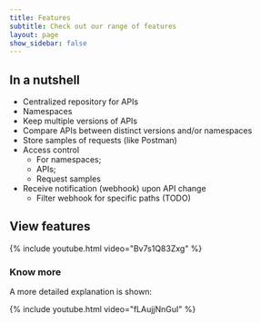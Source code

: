 ```yaml
---
title: Features
subtitle: Check out our range of features
layout: page
show_sidebar: false
---
```


## In a nutshell

* Centralized repository for APIs
* Namespaces
* Keep multiple versions of APIs
* Compare APIs between distinct versions and/or namespaces
* Store samples of requests (like Postman)
* Access control
    - For namespaces;
    - APIs; 
    - Request samples
* Receive notification (webhook) upon API change
    - Filter webhook for specific paths (TODO)

## View features

{% include youtube.html video="Bv7s1Q83Zxg" %}

### Know more

A more detailed explanation is shown:

{% include youtube.html video="fLAujjNnGuI" %}
